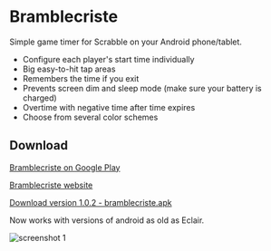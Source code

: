 # Bramblecriste

Simple game timer for Scrabble on your Android phone/tablet.

  - Configure each player's start time individually
  - Big easy-to-hit tap areas
  - Remembers the time if you exit
  - Prevents screen dim and sleep mode (make sure your battery is charged)
  - Overtime with negative time after time expires
  - Choose from several color schemes

## Download

[Bramblecriste on Google Play](https://play.google.com/store/apps/details?id=com.iakob.bramblecriste)

[Bramblecriste website](http://iakob.com/bramblecriste)

[Download version 1.0.2 - bramblecriste.apk](http://iakob.com/bramblecriste/bramblecriste-1.0.2.apk)

Now works with versions of android as old as Eclair.

![screenshot 1](http://iakob.com/bramblecriste/screenshots/start-screen.png)

